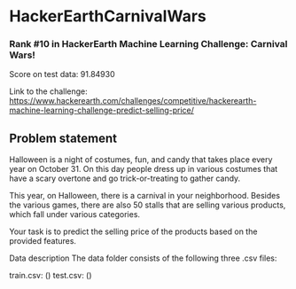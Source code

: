 # HackerEarthCarnivalWars

### Rank #10 in HackerEarth Machine Learning Challenge: Carnival Wars!

Score on test data: 91.84930

Link to the challenge: https://www.hackerearth.com/challenges/competitive/hackerearth-machine-learning-challenge-predict-selling-price/

## Problem statement
Halloween is a night of costumes, fun, and candy that takes place every year on October 31. On this day people dress up in various costumes that have a scary overtone and go trick-or-treating to gather candy.

This year, on Halloween, there is a carnival in your neighborhood. Besides the various games, there are also 50 stalls that are selling various products, which fall under various categories.

Your task is to predict the selling price of the products based on the provided features. 

Data description
The data folder consists of the following three .csv files:

train.csv: ()
test.csv: ()
